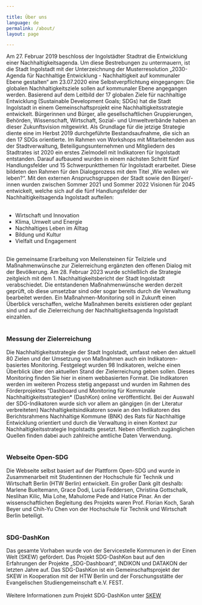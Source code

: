 ```yaml
---

title: Über uns
language: de
permalink: /about/
layout: page

---
```


Am 27. Februar 2019 beschloss der Ingolstädter Stadtrat die Entwicklung einer Nachhaltigkeitsagenda. Um diese Bestrebungen zu untermauern, ist die Stadt Ingolstadt mit der Unterzeichnung der Musterresolution „2030-Agenda für Nachhaltige Entwicklung - Nachhaltigkeit auf kommunaler Ebene gestalten“ am 23.07.2020 eine Selbstverpflichtung eingegangen: Die globalen Nachhaltigkeitsziele sollen auf kommunaler Ebene angegangen werden. Basierend auf dem Leitbild der 17 globalen Ziele für nachhaltige Entwicklung (Sustainable Development Goals; SDGs) hat die Stadt Ingolstadt in einem Gemeinschaftsprojekt eine Nachhaltigkeitsstrategie entwickelt. Bürgerinnen und Bürger, alle gesellschaftlichen Gruppierungen, Behörden, Wissenschaft, Wirtschaft, Sozial- und Umweltverbände haben an dieser Zukunftsvision mitgewirkt. Als Grundlage für die jetzige Strategie diente eine im Herbst 2019 durchgeführte Bestandsaufnahme, die sich an den 17 SDGs orientierte. Im Rahmen von Workshops mit Mitarbeitenden aus der Stadtverwaltung, Beteiligungsunternehmen und Mitgliedern des Stadtrates ist 2020 ein erstes Zielmodell mit Indikatoren für Ingolstadt entstanden. Darauf aufbauend wurden in einem nächsten Schritt fünf Handlungsfelder und 15 Schwerpunktthemen für Ingolstadt erarbeitet. Diese bildeten den Rahmen für den Dialogprozess mit dem Titel „Wie wollen wir leben?“. Mit den externen Anspruchsgruppen der Stadt sowie den Bürger/-innen wurden zwischen Sommer 2021 und Sommer 2022 Visionen für 2045 entwickelt, welche sich auf die fünf Handlungsfelder der Nachhaltigkeitsagenda Ingolstadt aufteilen:<br> 
<br>
<ul>
  <li>Wirtschaft und Innovation</li>
  <li>Klima, Umwelt und Energie</li>
  <li>Nachhaltiges Leben im Alltag</li>
  <li>Bildung und Kultur</li>
  <li>Vielfalt und Engagement</li>
</ul>
<br>
Die gemeinsame Erarbeitung von Meilensteinen für Teilziele und Maßnahmenwünsche zur Zielerreichung ergänzten den offenen Dialog mit der Bevölkerung.  Am 28. Februar 2023 wurde schließlich die Strategie zeitgleich mit dem 1. Nachhaltigkeitsbericht der Stadt Ingolstadt verabschiedet. Die entstandenen Maßnahmenwünsche werden derzeit geprüft, ob diese umsetzbar sind oder sogar bereits durch die Verwaltung bearbeitet werden. Ein Maßnahmen-Monitoring soll in Zukunft einen Überblick verschaffen, welche Maßnahmen bereits existieren oder geplant sind und auf die Zielerreichung der Nachhaltigkeitsagenda Ingolstadt einzahlen.<br> 
<br>
<h3>Messung der Zielerreichung</h3>
 Die Nachhaltigkeitsstrategie der Stadt Ingolstadt, umfasst neben den aktuell 80 Zielen und der Umsetzung von Maßnahmen auch ein Indikatoren-basiertes Monitoring.   Festgelegt wurden 98 Indikatoren, welche einen Überblick über den aktuellen Stand der Zielerreichung geben sollen. Dieses Monitoring finden Sie hier in einem  webbasierten Format. Die Indikatoren werden im weiteren Prozess stetig angepasst und wurden im Rahmen des Förderprojektes “Dashboard und Monitoring für Kommunale Nachhaltigkeitsstrategien* (DashKon) online veröffentlicht. Bei der Auswahl der SDG-Indikatoren wurde sich vor allem an gängigen (in der Literatur verbreiteten) Nachhaltigkeitsindikatoren sowie an den Indikatoren des Berichtsrahmens Nachhaltige Kommune (BNK) des Rats für Nachhaltige Entwicklung orientiert und durch die Verwaltung in einen Kontext zur Nachhaltigkeitsstrategie Ingolstadts gesetzt. Neben öffentlich zugänglichen Quellen finden dabei auch zahlreiche amtliche Daten Verwendung.<br>
<br>
<h3>Webseite Open-SDG</h3>
 Die Webseite selbst basiert auf der Plattform Open-SDG und wurde in Zusammenarbeit mit Studentinnen der Hochschule für Technik und Wirtschaft Berlin (HTW Berlin) entwickelt. Ein großer Dank gilt deshalb: Marlene Bueltemann, Grace Dodi, Lucia Feddersen, Christina Gottschalk, Neslihan Kilic, Mia Lohe, Mahulome Pede and Hatice Pinar. An der wissenschaftlichen Begleitung des Projekts waren Prof. Florian Koch, Sarah Beyer und Chih-Yu Chen von der Hochschule für Technik und Wirtschaft Berlin beteiligt.<br>
<br>
<h3>SDG-DashKon</h3>
 Das gesamte Vorhaben wurde von der Servicestelle Kommunen in der Einen Welt (SKEW) gefördert. Das Projekt SDG-DashKon baut auf den Erfahrungen der Projekte „SDG-Dashboard“, INDIKON und DATAKON der letzten Jahre auf. Das SDG-DashKon ist ein Gemeinschaftsprojekt der SKEW in Kooperation mit der HTW Berlin und der Forschungsstätte der Evangelischen Studiengemeinschaft e.V. FEST.<br>
<br>
Weitere Informationen zum Projekt SDG-DashKon unter <a href="https://skew.engagement-global.de/sdg-dashkon.html">SKEW</a> 
